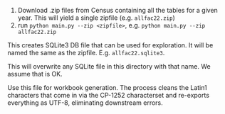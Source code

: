 1. Download .zip files from Census containing all the tables for a given year. This will yield a single zipfile (e.g. `allfac22.zip`)
2. run `python main.py --zip <zipfile>`, e.g. `python main.py --zip allfac22.zip`
 
This creates SQLite3 DB file that can be used for exploration. It will be named the same as the zipfile. E.g. `allfac22.sqlite3`.

This will overwrite any SQLite file in this directory with that name. We assume that is OK. 

Use this file for workbook generation. The process cleans the Latin1 characters that come in via the CP-1252 characterset and re-exports everything as UTF-8, eliminating downstream errors.